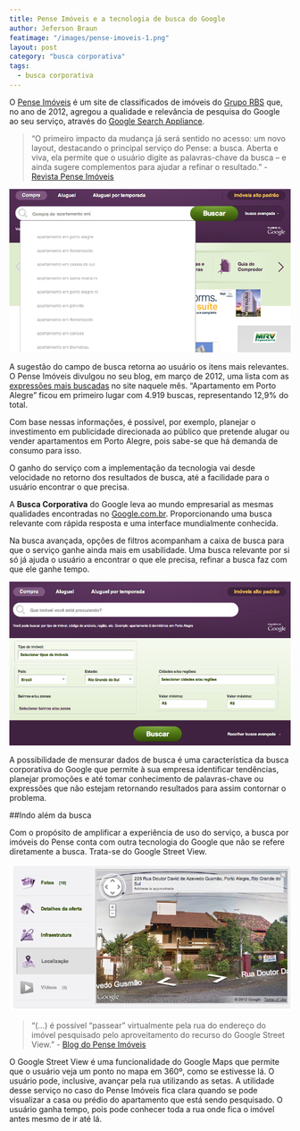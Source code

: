 ```yaml
---
title: Pense Imóveis e a tecnologia de busca do Google
author: Jeferson Braun
featimage: "/images/pense-imoveis-1.png"
layout: post
category: "busca corporativa"
tags: 
  - busca corporativa
---
```

 
O [Pense Imóveis](http://www.penseimoveis.com.br/) é um site de classificados de imóveis do [Grupo RBS](http://rbs.com.br/) que, no ano de 2012, agregou a qualidade e relevância de pesquisa do Google ao seu serviço, através do [Google Search Appliance](http://www.e-storageonline.com.br/produtos/google-search-appliance.html).

>“O primeiro impacto da mudança já será sentido no acesso: um novo layout, destacando o principal serviço do Pense: a busca. Aberta e viva, ela permite que o usuário digite as palavras-chave da busca – e ainda sugere complementos para ajudar a refinar o resultado.” - [Revista Pense Imóveis](http://revista.penseimoveis.com.br/especial/rs/editorial-imoveis/19,480,3630250,Pense-Imoveis-inova-e-muda-site-para-tornar-a-oferta-e-busca-de-imoveis-mais-facil-e-eficiente.html)

![Caixa de Busca do Pense Imóveis](/images/pense-imoveis-2.png)

A sugestão do campo de busca retorna ao usuário os itens mais relevantes. O Pense Imóveis divulgou no seu blog, em março de 2012, uma lista com as [expressões mais buscadas](http://revista.penseimoveis.com.br/especial/rs/editorial-imoveis/19,0,3758895,Apartamento-em-Porto-Alegre-e-a-expressao-mais-buscada-no-Pense-Imoveis-em-marco-de-2012.html) no site naquele mês. “Apartamento em Porto Alegre” ficou em primeiro lugar com 4.919 buscas, representando 12,9% do total.

Com base nessas informações, é possível, por exemplo, planejar o investimento em publicidade direcionada ao público que pretende alugar ou vender apartamentos em Porto Alegre, pois sabe-se que há demanda de consumo para isso.

O ganho do serviço com a implementação da tecnologia vai desde velocidade no retorno dos resultados de busca, até a facilidade para o usuário encontrar o que precisa.

A **Busca Corporativa** do Google leva ao mundo empresarial as mesmas qualidades encontradas no [Google.com.br](http://google.com.br/). Proporcionando uma busca relevante com rápida resposta e uma interface mundialmente conhecida.

Na busca avançada, opções de filtros acompanham a caixa de busca para que o serviço ganhe ainda mais em usabilidade. Uma busca relevante por si só já ajuda o usuário a encontrar o que ele precisa, refinar a busca faz com que ele ganhe tempo.

![Busca avançada do Pense Imóveis](/images/pense-imoveis-3.png)

A possibilidade de mensurar dados de busca é uma característica da busca corporativa do Google que permite à sua empresa identificar tendências, planejar promoções e até tomar conhecimento de palavras-chave ou expressões que não estejam retornando resultados para assim contornar o problema.

##Indo além da busca

Com o propósito de amplificar a experiência de uso do serviço, a busca por imóveis do Pense conta com outra tecnologia do Google que não se refere diretamente a busca. Trata-se do Google Street View.

![Google Street View integrado à busca do Pense Imóveis](/images/pense-imoveis-4.png)

>“(...) é possível “passear” virtualmente pela rua do endereço do imóvel pesquisado pelo aproveitamento do recurso do Google Street View.” - [Blog do Pense Imóveis](http://revista.penseimoveis.com.br/especial/rs/editorial-imoveis/19,480,3630250,Pense-Imoveis-inova-e-muda-site-para-tornar-a-oferta-e-busca-de-imoveis-mais-facil-e-eficiente.html)

O Google Street View é uma funcionalidade do Google Maps que permite que o usuário veja um ponto no mapa em 360º, como se estivesse lá. O usuário pode, inclusive, avançar pela rua utilizando as setas. A utilidade desse serviço no caso do Pense Imóveis fica clara quando se pode visualizar a casa ou prédio do apartamento que está sendo pesquisado. O usuário ganha tempo, pois pode conhecer toda a rua onde fica o imóvel antes mesmo de ir até lá.